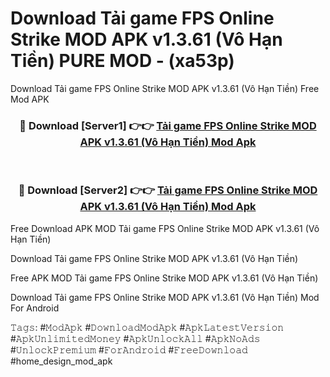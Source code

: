 # Download Tải game FPS Online Strike MOD APK v1.3.61 (Vô Hạn Tiền) PURE MOD - (xa53p)
Download Tải game FPS Online Strike MOD APK v1.3.61 (Vô Hạn Tiền) Free Mod APK

<div align="center">
<h3>🔴 Download [Server1] 👉👉 <a href="https://apk-comot.site?title=Tải_game_FPS_Online_Strike_MOD_APK_v1.3.61_(Vô_Hạn_Tiền)">Tải game FPS Online Strike MOD APK v1.3.61 (Vô Hạn Tiền) Mod Apk</a></h3><br>

<h3>🔴 Download [Server2] 👉👉 <a href="https://apk-comot.site?title=Tải_game_FPS_Online_Strike_MOD_APK_v1.3.61_(Vô_Hạn_Tiền)">Tải game FPS Online Strike MOD APK v1.3.61 (Vô Hạn Tiền) Mod Apk</a></h3>
</div>


Free Download APK MOD Tải game FPS Online Strike MOD APK v1.3.61 (Vô Hạn Tiền)

Download Tải game FPS Online Strike MOD APK v1.3.61 (Vô Hạn Tiền) 

Free APK MOD Tải game FPS Online Strike MOD APK v1.3.61 (Vô Hạn Tiền) 

Download Tải game FPS Online Strike MOD APK v1.3.61 (Vô Hạn Tiền) Mod For Android

𝚃𝚊𝚐𝚜: #𝙼𝚘𝚍𝙰𝚙𝚔 #𝙳𝚘𝚠𝚗𝚕𝚘𝚊𝚍𝙼𝚘𝚍𝙰𝚙𝚔 #𝙰𝚙𝚔𝙻𝚊𝚝𝚎𝚜𝚝𝚅𝚎𝚛𝚜𝚒𝚘𝚗 #𝙰𝚙𝚔𝚄𝚗𝚕𝚒𝚖𝚒𝚝𝚎𝚍𝙼𝚘𝚗𝚎𝚢 #𝙰𝚙𝚔𝚄𝚗𝚕𝚘𝚌𝚔𝙰𝚕𝚕 #𝙰𝚙𝚔𝙽𝚘𝙰𝚍𝚜 #𝚄𝚗𝚕𝚘𝚌𝚔𝙿𝚛𝚎𝚖𝚒𝚞𝚖 #𝙵𝚘𝚛𝙰𝚗𝚍𝚛𝚘𝚒𝚍 #𝙵𝚛𝚎𝚎𝙳𝚘𝚠𝚗𝚕𝚘𝚊𝚍 #home_design_mod_apk